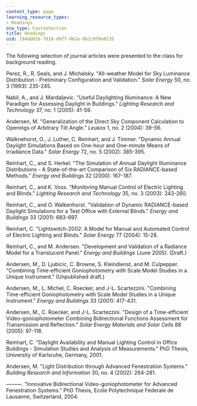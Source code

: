 ```yaml
---
content_type: page
learning_resource_types:
- Readings
ocw_type: CourseSection
title: Readings
uid: 194ab01b-7818-d977-961e-8b2c0f8e0135
---
```


The following selection of journal articles were presented to the class for background reading.

Perez, R., R. Seals, and J. Michalsky. "All-weather Model for Sky Luminance Distribution - Preliminary Configuration and Validation." _Solar Energy_ 50, no. 3 (1993): 235-245.

Nabil, A., and J. Mardaljevic. "Useful Daylighting Illuminance: A New Paradigm for Assessing Daylight in Buildings." _Lighting Research and Technology_ 37, no. 1 (2005): 41-59.

Andersen, M. "Generalization of the Direct Sky Component Calculation to Openings of Arbitrary Tilt Angle." _Leukos_ 1, no. 2 (2004): 39-56.

Walknehorst, O., J. Luther, C. Reinhart, and J. Timmer. "Dynamic Annual Daylight Simulations Based on One-hour and One-minute Means of Irradiance Data." _Solar Energy_ 72, no. 5 (2002): 385-395.

Reinhart, C., and S. Herkel. "The Simulation of Annual Daylight Illuminance Distributions - A State-of-the-art Comparison of Six RADIANCE-based Methods." _Energy and Buildings_ 32 (2000): 167-187.

Reinhart, C., and K. Voss. "Monitoring Manual Control of Electric Lighting and Blinds." _Lighting Research and Technology_ 35, no. 3 (2003): 243-260.

Reinhart, C., and O. Walkenhorst. "Validation of Dynamic RADIANCE-based Daylight Simulations for a Test Office with External Blinds." _Energy and Buildings_ 33 (2001): 683-697.

Reinhart, C. "Lightswitch-2002: A Model for Manual and Automated Control of Electric Lighting and Blinds." _Solar Energy_ 77 (2004): 15-28.

Reinhart, C., and M. Andersen. "Development and Validation of a Radiance Model for a Translucent Panel." _Energy and Buildings_ (June 2005). (Draft.)

Andersen, M., D. Ljubicic, C. Browne, S. Kleindienst, and M. Culpepper. "Combining Time-efficient Goniophotometry with Scale Model Studies in a Unique Instrument." (Unpublished draft.)

Andersen, M., L. Michel, C. Roecker, and J-L. Scartezzini. "Combining Time-efficient Goniophotometry with Scale Model Studies in a Unique Instrument." _Energy and Buildings_ 33 (2001): 417-431.

Andersen, M., C. Roecker, and J-L. Scartezzini. "Design of a Time-efficient Video-goniophotometer Combining Bidirectional Functions Assessment for Transmission and Reflection." _Solar Energy Materials and Solar Cells_ 88 (2005): 97-118.

Reinhart, C. "Daylight Availability and Manual Lighting Control in Office Buildings - Simulation Studies and Analysis of Measurements." PhD Thesis, University of Karlsruhe, Germany, 2001.

Andersen, M. "Light Distribution through Advanced Fenestration Systems." _Building Research and Information_ 30, no. 4 (2002): 264-281.

———. "Innovative Bidirectional Video-goniophotometer for Advanced Fenestration Systems." PhD Thesis, Ecole Polytechnique Federale de Lausanne, Switzerland, 2004.